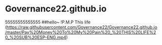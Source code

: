 # Governance22.github.io
55555555555555
##hello~
!P.M.P This life (https://raw.githubusercontent.com/Governance22/Governance22.github.io/master/Pay%20Money%20To%20My%20Pain%20_%20THIS%20LIFE%20_%20SUB%20ESP-ENG.mp4)
##
